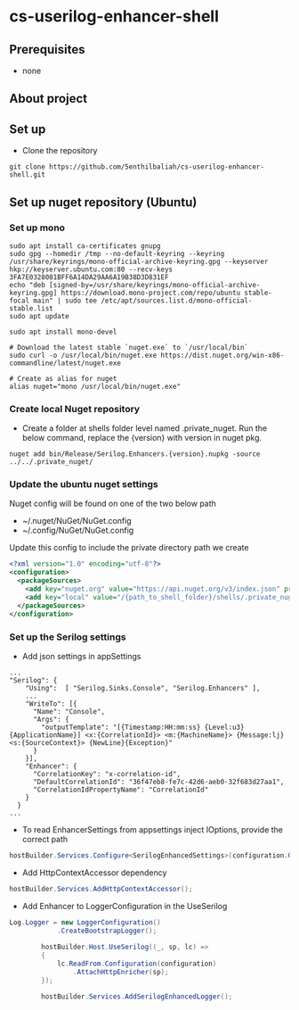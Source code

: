 # cs-userilog-enhancer-shell

## Prerequisites
- none

## About project

## Set up
- Clone the repository
```shell
git clone https://github.com/5enthilbaliah/cs-userilog-enhancer-shell.git
```

## Set up nuget repository (Ubuntu)

### Set up mono
```shell
sudo apt install ca-certificates gnupg
sudo gpg --homedir /tmp --no-default-keyring --keyring /usr/share/keyrings/mono-official-archive-keyring.gpg --keyserver hkp://keyserver.ubuntu.com:80 --recv-keys 3FA7E0328081BFF6A14DA29AA6A19B38D3D831EF
echo "deb [signed-by=/usr/share/keyrings/mono-official-archive-keyring.gpg] https://download.mono-project.com/repo/ubuntu stable-focal main" | sudo tee /etc/apt/sources.list.d/mono-official-stable.list
sudo apt update
```

```shell
sudo apt install mono-devel

# Download the latest stable `nuget.exe` to `/usr/local/bin`
sudo curl -o /usr/local/bin/nuget.exe https://dist.nuget.org/win-x86-commandline/latest/nuget.exe

# Create as alias for nuget
alias nuget="mono /usr/local/bin/nuget.exe"
```

### Create local Nuget repository
- Create a folder at shells folder level named .private_nuget. Run the below command, replace the {version} with version in nuget pkg.
```shell
nuget add bin/Release/Serilog.Enhancers.{version}.nupkg -source ../../.private_nuget/
```

### Update the ubuntu nuget settings 
Nuget config will be found on one of the two below path
- ~/.nuget/NuGet/NuGet.config
- ~/.config/NuGet/NuGet.config

Update this config to include the private directory path we create
```xml
<?xml version="1.0" encoding="utf-8"?>
<configuration>
  <packageSources>
    <add key="nuget.org" value="https://api.nuget.org/v3/index.json" protocolVersion="3" />
    <add key="local" value="/{path_to_shell_folder}/shells/.private_nuget" />
  </packageSources>
</configuration>
```

### Set up the Serilog settings
- Add json settings in appSettings
```
...
"Serilog": {
    "Using":  [ "Serilog.Sinks.Console", "Serilog.Enhancers" ],
    ...
    "WriteTo": [{
      "Name": "Console",
      "Args": {
        "outputTemplate": "[{Timestamp:HH:mm:ss} {Level:u3} {ApplicationName}] <x:{CorrelationId}> <m:{MachineName}> {Message:lj} <s:{SourceContext}> {NewLine}{Exception}"
      }
    }],
    "Enhancer": {
      "CorrelationKey": "x-correlation-id",
      "DefaultCorrelationId": "36f47eb8-fe7c-42d6-aeb0-32f683d27aa1",
      "CorrelationIdPropertyName": "CorrelationId"
    }
  }
...
```
- To read EnhancerSettings from appsettings inject IOptions<SerilogEnhancedSettings>, provide the correct path
```csharp
hostBuilder.Services.Configure<SerilogEnhancedSettings>(configuration.GetSection("Serilog:Enhancer"));
```
- Add HttpContextAccessor dependency
```csharp
hostBuilder.Services.AddHttpContextAccessor();
```
- Add Enhancer to LoggerConfiguration in the UseSerilog
```csharp
Log.Logger = new LoggerConfiguration()
            .CreateBootstrapLogger();
        
        hostBuilder.Host.UseSerilog((_, sp, lc) =>
        {
            lc.ReadFrom.Configuration(configuration)
                .AttachHttpEnricher(sp);
        });

        hostBuilder.Services.AddSerilogEnhancedLogger();
```